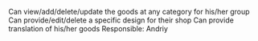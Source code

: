 Can view/add/delete/update the goods at any category for his/her group
Can provide/edit/delete a specific design for their shop
Can provide translation of his/her goods
Responsible: Andriy
